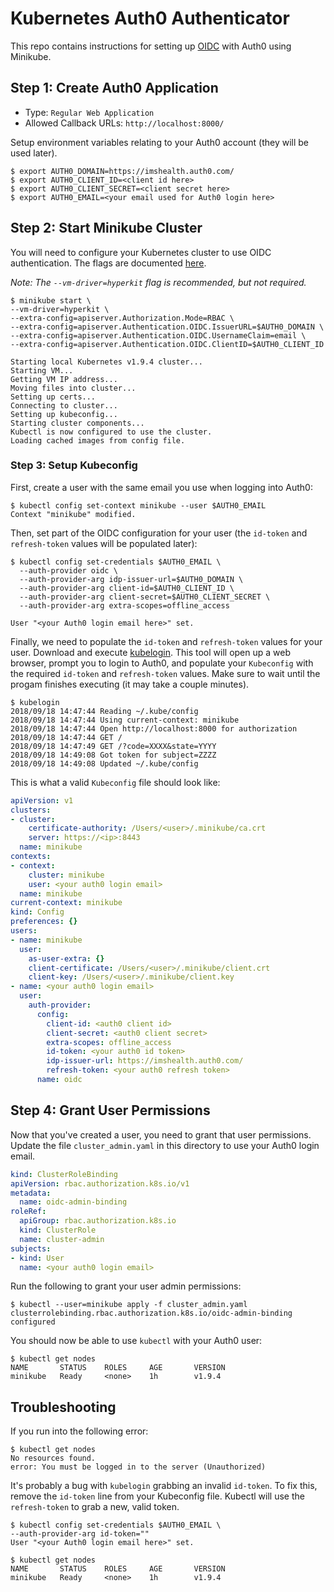 # Kubernetes Auth0 Authenticator
This repo contains instructions for setting up [OIDC](https://kubernetes.io/docs/reference/access-authn-authz/authentication/#openid-connect-tokens) with Auth0 using Minikube. 

## Step 1: Create Auth0 Application
* Type: `Regular Web Application`
* Allowed Callback URLs: `http://localhost:8000/`

Setup environment variables relating to your Auth0 account (they will be used later).

```console
$ export AUTH0_DOMAIN=https://imshealth.auth0.com/
$ export AUTH0_CLIENT_ID=<client id here>
$ export AUTH0_CLIENT_SECRET=<client secret here>
$ export AUTH0_EMAIL=<your email used for Auth0 login here>
```

## Step 2: Start Minikube Cluster
You will need to configure your Kubernetes cluster to use OIDC authentication.
The flags are documented [here](https://kubernetes.io/docs/reference/access-authn-authz/authentication/#configuring-the-api-server).

_Note: The `--vm-driver=hyperkit` flag is recommended, but not required._

```console
$ minikube start \
--vm-driver=hyperkit \
--extra-config=apiserver.Authorization.Mode=RBAC \
--extra-config=apiserver.Authentication.OIDC.IssuerURL=$AUTH0_DOMAIN \
--extra-config=apiserver.Authentication.OIDC.UsernameClaim=email \
--extra-config=apiserver.Authentication.OIDC.ClientID=$AUTH0_CLIENT_ID

Starting local Kubernetes v1.9.4 cluster...
Starting VM...
Getting VM IP address...
Moving files into cluster...
Setting up certs...
Connecting to cluster...
Setting up kubeconfig...
Starting cluster components...
Kubectl is now configured to use the cluster.
Loading cached images from config file.
```

### Step 3: Setup Kubeconfig
First, create a user with the same email you use when logging into Auth0:

```console
$ kubectl config set-context minikube --user $AUTH0_EMAIL
Context "minikube" modified.
```

Then, set part of the OIDC configuration for your user (the `id-token` and `refresh-token` values will be populated later):

```console
$ kubectl config set-credentials $AUTH0_EMAIL \
  --auth-provider oidc \
  --auth-provider-arg idp-issuer-url=$AUTH0_DOMAIN \
  --auth-provider-arg client-id=$AUTH0_CLIENT_ID \
  --auth-provider-arg client-secret=$AUTH0_CLIENT_SECRET \
  --auth-provider-arg extra-scopes=offline_access
  
User "<your Auth0 login email here>" set.
```

Finally, we need to populate the `id-token` and `refresh-token` values for your user. 
Download and execute [kubelogin](https://github.com/int128/kubelogin).
This tool will open up a web browser, prompt you to login to Auth0, and populate your `Kubeconfig` with the required `id-token` and `refresh-token` values.
Make sure to wait until the progam finishes executing (it may take a couple minutes).

```console
$ kubelogin
2018/09/18 14:47:44 Reading ~/.kube/config
2018/09/18 14:47:44 Using current-context: minikube
2018/09/18 14:47:44 Open http://localhost:8000 for authorization
2018/09/18 14:47:44 GET /
2018/09/18 14:47:49 GET /?code=XXXX&state=YYYY
2018/09/18 14:49:08 Got token for subject=ZZZZ
2018/09/18 14:49:08 Updated ~/.kube/config
```

This is what a valid `Kubeconfig` file should look like:
```yaml
apiVersion: v1
clusters:
- cluster:
    certificate-authority: /Users/<user>/.minikube/ca.crt
    server: https://<ip>:8443
  name: minikube
contexts:
- context:
    cluster: minikube
    user: <your auth0 login email>
  name: minikube
current-context: minikube
kind: Config
preferences: {}
users:
- name: minikube
  user:
    as-user-extra: {}
    client-certificate: /Users/<user>/.minikube/client.crt
    client-key: /Users/<user>/.minikube/client.key
- name: <your auth0 login email>
  user:
    auth-provider:
      config:
        client-id: <auth0 client id>
        client-secret: <auth0 client secret>
        extra-scopes: offline_access
        id-token: <your auth0 id token>
        idp-issuer-url: https://imshealth.auth0.com/
        refresh-token: <your auth0 refresh token>
      name: oidc
```

## Step 4: Grant User Permissions
Now that you've created a user, you need to grant that user permissions.
Update the file `cluster_admin.yaml` in this directory to use your Auth0 login email.
```yaml
kind: ClusterRoleBinding
apiVersion: rbac.authorization.k8s.io/v1
metadata:
  name: oidc-admin-binding
roleRef:
  apiGroup: rbac.authorization.k8s.io
  kind: ClusterRole
  name: cluster-admin
subjects:
- kind: User
  name: <your auth0 login email>
```

Run the following to grant your user admin permissions:
```console
$ kubectl --user=minikube apply -f cluster_admin.yaml
clusterrolebinding.rbac.authorization.k8s.io/oidc-admin-binding configured
```

You should now be able to use `kubectl` with your Auth0 user:
```console
$ kubectl get nodes
NAME       STATUS    ROLES     AGE       VERSION
minikube   Ready     <none>    1h        v1.9.4
```

## Troubleshooting
If you run into the following error:
```console
$ kubectl get nodes
No resources found.
error: You must be logged in to the server (Unauthorized)
```
It's probably a bug with `kubelogin` grabbing an invalid `id-token`. 
To fix this, remove the `id-token` line from your Kubeconfig file.
Kubectl will use the `refresh-token` to grab a new, valid token. 
```console
$ kubectl config set-credentials $AUTH0_EMAIL \
--auth-provider-arg id-token=""
User "<your Auth0 login email here>" set.

$ kubectl get nodes
NAME       STATUS    ROLES     AGE       VERSION
minikube   Ready     <none>    1h        v1.9.4
```
